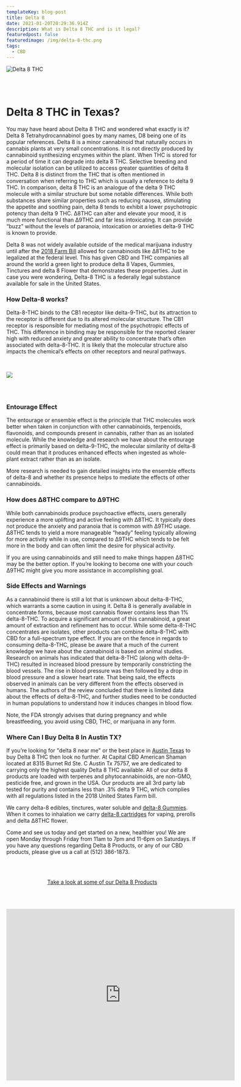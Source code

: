 ```yaml
---
templateKey: blog-post
title: Delta 8
date: 2021-01-20T20:29:36.914Z
description: What is Delta 8 THC and is it legal?
featuredpost: false
featuredimage: /img/delta-8-thc.png
tags:
  - CBD
---
```

![Delta 8 THC](/img/delta-8-thc.png "Delta 8 THC in Austin Tx")

<br><br>

# Delta 8 THC in Texas?

You may have heard about Delta 8 THC and wondered what exactly is it?  Delta 8 Tetrahydrocannabinol goes by many names, D8 being one of its popular references. Delta 8 is a minor cannabinoid that naturally occurs in cannabis plants at very small concentrations. It is not directly produced by cannabinoid synthesizing enzymes within the plant.  When THC is stored for a period of time it can degrade into delta 8 THC.  Selective breeding and molecular isolation can be utilized to access greater quantities of delta 8 THC.  Delta 8 is distinct from the THC that is often mentioned in conversation when referring to THC which is usually a reference to delta 9 THC.  In comparison, delta 8 THC is an analogue of the delta 9 THC molecule with a similar structure but some notable differences. While both substances share similar properties such as reducing nausea, stimulating the appetite and soothing pain, delta 8 tends to exhibit a lower psychotropic potency than delta 9 THC. Δ8THC can alter and elevate your mood, it is much more functional than Δ9THC and far less intoxicating. It can provide “buzz” without the levels of paranoia, intoxication or anxieties delta-9 THC is known to provide.

Delta 8 was not widely available outside of the medical marijuana industry until after the [2018 Farm Bill](https://www.congress.gov/bill/115th-congress/house-bill/2) allowed for cannabinoids like Δ8THC to be legalized at the federal level.  This has given CBD and THC companies all around the world a green light to produce delta 8 Vapes, Gummies, Tinctures and delta 8 Flower that demonstrates these properties.  Just in case you were wondering, Delta-8 THC is a federally legal substance available for sale in the United States.

### How Delta-8 works?

 Delta-8-THC binds to the CB1 receptor like delta-9-THC, but its attraction to the receptor is different due to its altered molecular structure. The CB1 receptor is responsible for mediating most of the psychotropic effects of THC. This difference in binding may be responsible for the reported clearer high with reduced anxiety and greater ability to concentrate that’s often associated with delta-8-THC. It is likely that the molecular structure also impacts the chemical’s effects on other receptors and neural pathways.

<br>

![](/img/delta8-and-d9-thc.jpg)

### <br>

### Entourage Effect

 The entourage or ensemble effect is the principle that THC molecules work better when taken in conjunction with other cannabinoids, terpenoids, flavonoids, and compounds present in cannabis, rather than as an isolated molecule. While the knowledge and research we have about the entourage effect is primarily based on delta-9-THC, the molecular similarity of delta-8 could mean that it produces enhanced effects when ingested as whole-plant extract rather than as an isolate.

More research is needed to gain detailed insights into the ensemble effects of delta-8 and whether its presence helps to mediate the effects of other cannabinoids.

### How does Δ8THC compare to Δ9THC

While both cannabinoids produce psychoactive effects, users generally experience a more uplifting and active feeling with Δ8THC.  It typically does not produce the anxiety and paranoia that is common with Δ9THC usage. Δ8THC tends to yield a more manageable “heady” feeling typically allowing for more activity while in use, compared to Δ9THC which tends to be felt more in the body and can often limit the desire for physical activity.

If you are using cannabinoids and still need to make things happen Δ8THC may be the better option. If you’re looking to become one with your couch Δ9THC might give you more assistance in accomplishing goal.

### Side Effects and Warnings

 As a cannabinoid there is still a lot that is unknown about delta-8-THC, which warrants a some caution in using it. Delta 8 is generally available in concentrate forms, because most cannabis flower contains less than 1% delta-8-THC. To acquire a significant amount of this cannabinoid, a great amount of extraction and refinement has to occur.  While some delta-8-THC concentrates are isolates, other products can combine delta-8-THC with CBD for a full-spectrum type effect.  If you are on the fence in regards to consuming delta-8-THC, please be aware that a much of the current knowledge we have about the cannabinoid is based on animal studies. Research on animals has indicated that delta-8-THC (along with delta-9-THC) resulted in increased blood pressure by temporarily constricting the blood vessels. The rise in blood pressure was then followed by a drop in blood pressure and a slower heart rate. That being said, the effects observed in animals can be very different from the effects observed in humans.  The authors of the review concluded that there is limited data about the effects of delta-8-THC, and further studies need to be conducted in human populations to understand how it induces changes in blood flow.

Note, the FDA strongly advises that during pregnancy and while breastfeeding, you avoid using CBD, THC, or marijuana in any form.

### Where Can I Buy Delta 8 In Austin TX?

If you’re looking for "delta 8 near me" or the best place in [Austin Texas](https://en.wikipedia.org/wiki/Austin,_Texas) to buy Delta 8 THC then look no further. At Capital CBD American Shaman located at 8315 Burnet Rd Ste. C Austin Tx 75757, we are dedicated to carrying only the highest quality Delta 8 THC available.  All of our delta 8 products are loaded with terpenes and phytocannabinoids, are non-GMO, pesticide free, and grown in the USA.  Our products are all 3rd party lab tested for purity and contains less than .3% delta 9 THC, which complies with all regulations listed in the 2018 United States Farm bill.  

We carry delta-8 edibles, tinctures, water soluble and [delta-8 Gummies](https://capitalamericanshaman.com/blog/delta-8-gummies/).  When it comes to inhalation we carry [delta-8 cartridges](https://capitalamericanshaman.com/blog/delta-8-thc-vape-cartridges/) for vaping, prerolls and delta Δ8THC flower.

Come and see us today and get started on a new, healthier you!  We are open Monday through Friday from 11am to 7pm and 11-6pm on Saturdays. If you have any questions regarding Delta 8 Products, or any of our CBD products, please give us a call at (512) 386-1873.

<br><br>

<Center><a class="link-view-more-products" target="_blank" href="https://capitalamericanshaman.com/product-category/delta-8/">Take a look at some of our Delta 8 Products</a></Center>

<br><br>

<center><iframe src="https://www.google.com/maps/embed?pb=!1m18!1m12!1m3!1d3442.5441840515764!2d-97.7283884!3d30.363901699999996!2m3!1f0!2f0!3f0!3m2!1i1024!2i768!4f13.1!3m3!1m2!1s0x8644cb31a4fe226f%3A0x34275657f2964730!2sCapital%20CBD%20American%20Shaman!5e0!3m2!1sen!2sus!4v1667507515248!5m2!1sen!2sus" width="600" height="450" style="border:0;" allowfullscreen="" loading="lazy" referrerpolicy="no-referrer-when-downgrade"></iframe><center/>
